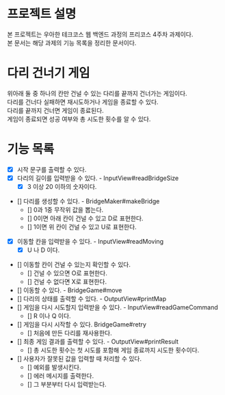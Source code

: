# 프로젝트 설명
본 프로젝트는 우아한 테크코스 웹 백엔드 과정의 프리코스 4주차 과제이다.  
본 문서는 해당 과제의 기능 목록을 정리한 문서이다.

# 다리 건너기 게임
위아래 둘 중 하나의 칸만 건널 수 있는 다리를 끝까지 건너가는 게임이다.  
다리를 건너다 실패하면 재시도하거나 게임을 종료할 수 있다.  
다리를 끝까지 건너면 게임이 종료된다.  
게임이 종료되면 성공 여부와 총 시도한 횟수를 알 수 있다.

# 기능 목록
- [x] 시작 문구를 출력할 수 있다.
- [x] 다리의 길이를 입력받을 수 있다. - InputView#readBridgeSize
  - [x] 3 이상 20 이하의 숫자이다.
- [] 다리를 생성할 수 있다. - BridgeMaker#makeBridge
  - [] 0과 1중 무작위 값을 뽑는다.
  - [] 0이면 아래 칸이 건널 수 있고 D로 표현한다.
  - [] 1이면 위 칸이 건널 수 있고 U로 표현한다.
- [x] 이동할 칸을 입력받을 수 있다. - InputView#readMoving
  - [x] U 나 D 이다.
- [] 이동할 칸이 건널 수 있는지 확인할 수 있다.
  - [] 건널 수 있으면 O로 표현한다.
  - [] 건널 수 없다면 X로 표현한다.
- [] 이동할 수 있다. - BridgeGame#move
- [] 다리의 상태를 출력할 수 있다. - OutputView#printMap
- [] 게임을 다시 시도할지 입력받을 수 있다. - InputView#readGameCommand
  - [] R 이나 Q 이다.
- [] 게임을 다시 시작할 수 있다. BridgeGame#retry
  - [] 처음에 만든 다리를 재사용한다.
- [] 최종 게임 결과를 출력할 수 있다. - OutputView#printResult
  - [] 총 시도한 횟수는 첫 시도를 포함해 게임 종료까지 시도한 횟수이다.
- [] 사용자가 잘못된 값을 입력할 때 처리할 수 있다.
  - [] 예외를 발생시킨다.
  - [] 에러 메시지를 출력한다.
  - [] 그 부분부터 다시 입력받는다.